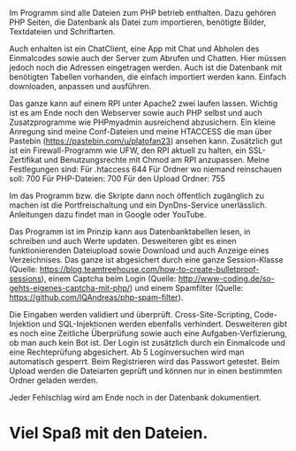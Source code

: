 Im Programm sind alle Dateien zum PHP betrieb enthalten. 
Dazu gehören PHP Seiten, 
die Datenbank als Datei zum importieren,
benötigte Bilder, 
Textdateien und
Schriftarten.

Auch enhalten ist ein ChatClient, eine App mit Chat und Abholen des Einmalcodes sowie auch der Server zum Abrufen und Chatten. Hier müssen jedoch noch die Adressen eingetragen werden. Auch ist die Datenbank mit benötigten Tabellen vorhanden, die einfach importiert werden kann. Einfach downloaden, anpassen und ausführen.

Das ganze kann auf einem RPI unter Apache2 zwei laufen lassen. Wichtig ist es am Ende noch den Webserver sowie auch PHP selbst und auch Zusatzprogramme wie PHPmyadmin ausreichend abzusichern. Ein kleine Anregung sind meine Conf-Dateien und meine HTACCESS die man über Pastebin (https://pastebin.com/u/platofan23) ansehen kann. Zusätzlich gut ist ein Firewall-Programm wie UFW, den RPI aktuell zu halten, ein  SSL-Zertifikat und Benutzungsrechte mit Chmod am RPI anzupassen.
Meine Festlegungen sind:
Für .htaccess 644
Für Ordner wo niemand reinschauen soll: 700
Für PHP-Dateien: 700
Für den Upload Ordner: 755

Im das Programm bzw. die Skripte dann noch öffentlich zugänglich zu machen ist die Portfreischaltung und ein DynDns-Service unerlässlich. Anleitungen dazu findet man in Google oder YouTube.

Das Programm ist im Prinzip kann aus Datenbanktabellen lesen, in schreiben und auch Werte updaten. 
Desweiteren gibt es einen funktionierenden Dateiupload sowie Download und auch Anzeige eines Verzeichnises. 
Das ganze ist abgesichert durch eine ganze Session-Klasse (Quelle: https://blog.teamtreehouse.com/how-to-create-bulletproof-sessions), einem Captcha beim Login (Quelle: http://www-coding.de/so-gehts-eigenes-captcha-mit-php/) 
und einem Spamfilter (Quelle: https://github.com/IQAndreas/php-spam-filter). 

Die Eingaben werden validiert und überprüft. Cross-Site-Scripting, Code-Injektion und SQL-Injektionen werden ebenfalls verhindert. Desweiteren gibt es noch eine Zeitliche Überprüfung sowie auch eine Aufgaben-Verfizierung, ob man auch kein Bot ist. Der Login ist zusätzlich durch ein Einmalcode und eine Rechteprüfung abgesichert. Ab 5 Loginversuchen wird man automatisch gesperrt. Beim Registrieren wird das Passwort getestet. Beim Upload werden die Dateiarten geprüft und können nur in einen bestimmten Ordner geladen werden.

Jeder Fehlschlag wird am Ende noch in der Datenbank dokumentiert.
# Viel Spaß mit den Dateien.
